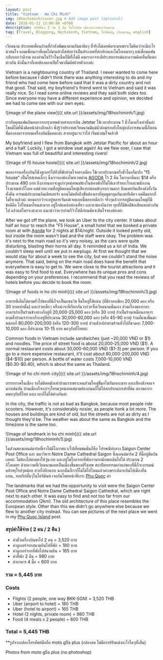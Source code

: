 ```yaml
---
layout: post
title: "Vietnam - Ho Chi Minh"
img: 18hochiminh/cover.jpg # Add image post (optional)
date: 2018-01-12 13:00:00 +0700
description: ทริฟสั้นๆ 2 วัน 1 คืน ในโฮจิมิน เมืองหลวงของเวียดนาม
tag: [Travel, Blogging, Hochiminh, Vietnam, โฮจิมินห์, เวียดนาม, english]
---
```


<p class="thai">
เวียดนาม ประเทศเพื่อนบ้านที่กำลังพัฒนาตามกันมาติดๆ ที่จริงไม่เคยคิดจะมาเพราะไม่คิดว่าจะมีอะไรน่าสนใจ แถมเพื่อนเราที่เคยไปมาแล้วก็สปอยว่าเป็นประเทศที่สกปรกและไม่โอเคมากๆ แต่เพื่อนแฟนกลับบอกว่าดีงาม ลองอ่านในรีวิวในเน็ตก็มีทั้งไม่ดี คนเราอาจจะมีประสบการณ์และความคิดเห็นที่แตกต่างกัน ดังนั้นเราก็เลยต้องลองเปิดใจมาสัมผัสด้วยตัวเองค่ะ
</p>

<p class="english hide">
Vietnam is a neighbouring country of Thailand. I never wanted to come here before because I didn't think there was anything interesting to do and my friend who had come here before said that it was a dirty country and not that good. That said, my boyfriend's friend went to Vietnam and said it was really nice. So I read some online reviews and they said both sides too. Since everyone may have a different experience and opinion, we decided we had to come see with our own eyes.
</p>

![image of the plane view]({{ site.url }}/assets/img/18hochiminh/1.jpg)

<p class="thai">เรากับคุณแฟนบินออกจากกรุงเทพด้วยสายการบิน Jetstar ใช้เวลาประมาณ 1 ชั่วโมงครึ่งเท่านั้นค่ะ โชคดีได้ที่นั่งติดหน้าต่างอีกแล้ว พึ่งรู้ว่าประเทศเวียดนามมีแม่น้ำล้อมรอบยิ่งใหญ่อลังการขนาดนี้ก็ตอนที่มองลงมาจากบนเครื่องบินนี่แหละค่ะ สวยอยู่นะจะว่าไป เริ่มน่าสนใจแล้วสิ</p>    

<p class="english hide">
My boyfriend and I flew from Bangkok with Jetstar Pacific for about an hour and a half. Luckily, I got a window seat again! As we flew over, I saw that Vietnam was full of beautiful and interesting rivers!
</p>


![Image of f5 house hostel]({{ site.url }}/assets/img/18hochiminh/2.jpg)

<p class="thai">
พอลงจากเครื่องบินก็นั่งอูเบอร์ไปยังที่พักย่านใจกลางเมือง ใช้เวลาประมาณครึ่งชั่วโมงก็มาถึง "f5 house" เป็นโฮสเทลเล็กๆ ซึ่งเราจองห้องไพรเวทผ่าน <a href=" https://www.agoda.com/partners/partnersearch.aspx?cid=1798016&pcs=1&hl=th&city=13170" target="_ blank">AGODA</a> ไว้ 2 คืน ในราคาคืนละ $14 หรือประมาณ 490 บาท ถึงภายนอกจะดูเก่าๆหน่อยแต่ข้างในห้องพักก็ไม่ได้เลวร้ายอะไรและพนักงานโรงแรมเค้าก็โอเค แต่ด้วยความที่อยู่ติดถนนใหญ่เสียงรถค่อนข้างรบกวนมาก บีบแตรกันเสียงดังทั้งวันทั้งคืน อารมณ์ประมาณอินเดียเลยจ้า นอนไม่หลับถึงขั้นต้องเอาที่อุดหูมาอุดกันเลยทีเดียว แค่คืนแรกก็ไม่ไหวแล้วค่ะ ตอนแรกว่าจะอยู่หลายวันแต่เจอแบบนี้ขอบายดีกว่า จริงๆแล้วการอยู่ติดถนนใหญ่ก็มีข้อดีคือ ไปไหนมาไหนสะดวก อยู่ใกล้แหล่งท่องเที่ยว และหาของกินง่าย ทุกที่ก็มีข้อดีข้อเสียแตกต่างกันไป แล้วแต่ใครจะสะดวก แนะนำว่าควรอ่านรีวิวให้ดีก่อนตัดจะสินใจจองห้องค่ะ
</p>  

<p class="english hide">
After we got off the plane, we took an Uber to the city center. It takes about half an hour to reach the "F5 House", a small hotel that we booked a private room at with <a href="https://www.agoda.com/partners/partnersearch.aspx?cid=1798016&pcs=1&hl=en&city=13170" target="_ blank">Agoda</a> for 2 nights at $14/night. Outside it looked pretty old, but inside the room wasn't bad and the staff were okay. The problem was it's next to the main road so it's very noisey, as the cars were quite disturbing, blasting their horns all day. It reminded us a lot of India. We couldn't sleep well until we put in earplugs. At first we thought that we would stay for about a week to see the city, but we couldn't stand the noise anymore. That said, being on the main road does have the benefit that everywhere is easy to get to. We were close to the tourist attractions and it was easy to find food to eat. Everywhere has its unique pros and cons depending on your preferences. I recommend that you read the reviews of hotels before you decide to book the room.
</p>

![Image of foods in ho chi minh]({{ site.url }}/assets/img/18hochiminh/3.jpg)

<p class="thai">
อาหารที่เห็นได้ตามทั่วไปของที่นี่ก็จะเป็นแซนวิช ชิ้นใหญ่ใส้แน่น (ที่มีราคาเพียง 20,000 ดอง หรือ 30 บาทเท่านั้น) และก๋วยเตี๋ยว หรือน่าจะที่เรียกกันว่าก๋วยจั๊บเวียดนามนั่นเอง ส่วนเรื่องของราคาอาหารถ้าเป็นร้านข้างทางก็อยู่ที่ 20,000-25,000 ดอง (หรือ 30 บาท) ถ้าเป็นร้านเหมือนอาหารตามสั่งบ้านเราราคาก็จะอยู่ที่ประมาณ 30,000-60,000 ดอง (หรือ 45-90 บาท) ร้านที่แพงขึ้นมาหน่อยก็ 80,000-200,000 (หรือ 120-300 บาท) ส่วนน้ำเปล่าตามร้านทั่วไปก็ขวดละ 7,000-10,000 ดอง ก็ประมาณ 10-15 บาท พอๆกับที่ไทยค่ะ
</p>   

<p class="english hide">
Common foods in Vietnam include sandwiches (just ~20,000 VND or $1) and noodles. The price of street food is about 20,000-25,000 VND ($1). A normal restaurant costs about 30,000-60,000 VND ($1-3) per person. If you go to a more expensive restaurant, it'll cost about 80,000-200,000 VND ($4-$10) per person. A  bottle of water costs 7,000-10,000 VND ($0.30-$0.40), which is about the same as Thailand.
</p>

![Image of ho chi minh city]({{ site.url }}/assets/img/18hochiminh/4.jpg)

<p class="thai">บรรยากาศในเมือง รถไม่ติดหนักเท่าบ้านเราเพราะคนส่วนใหญ่ขี่มอไซกันเยอะมาก และเสียงดังจอแจมากเช่นกัน บ้านเมืองก็จะเก่าๆโทรมๆหน่อยแต่ตามท้องถนนก็ไม่ได้สกปรกมากเท่าที่คิด สภาพอากาศพอๆกับที่ไทย และเวลาก็ไม่ได้ต่างกันค่ะ</p>   

<p class="english hide">
In the city, the traffic is not as bad as Bangkok, because most people ride scooters. However, it's considerably nosier, as people honk a lot more. The houses and buildings are kind of old, but the streets are not as dirty as I thought they'd be. The weather was about the same as Bangkok and the timezone is the same too.
</p>

![Image of landmark in ho chi minh]({{ site.url }}/assets/img/18hochiminh/5.jpg)

<p class="thai">
ในส่วนของแลนด์มาร์คที่เราได้มีโอกาศแวะไปเยี่ยมชมนั่นก็คือ ไปรษณีย์กลาง Saigon Center Post Office และ มหาวิหาร Notre Dame Cathedral Saigon ซึ่งแลนด์มาร์ค 2 ที่นี้อยู่ติดกันเลยค่ะ ไม่ต้องไปตามหาให้วุ่นวาย และอยู่ไม่ไกลจากที่พักเรามากนักพอเดินไปได้ ประมาณ 2 กิโลเมตร ด้วยความที่เวียดนามเคยเป็นเมืองขึ้นของฝรั่งเศษ สถาปัตยกรรมเก่าแก่ของที่นี่ก็จะอารมณ์คล้ายยุโรปๆหน่อย สวยไปอีกแบบ นอกนั้นก็เราก็ไม่ได้ไปไหนแล้วค่ะเพราะคิดจะบินไปเมืองอื่นแทน..จบทริปสั้นๆในโฮจิมินห์ เจอกันโพสหน้าที่เกาะ <a href="/vietnam-phuquoc/">Phu Quoc</a> ค่า    
</p>

<p class="english hide">
The landmarks that we had the opportunity to visit were the Saigon Center Post Office and Notre Dame Cathedral Saigon Cathedral, which are right next to each other. It was easy to find and not too far from our accommodation (2km). The old architecture of this place resembles the European style. Other than this we didn't go anywhere else because we flew to another city instead. You can see pictures of the next place we went in my <a href="/vietnam-phuquoc/">Phu Quoc Island</a> post.  
</p>

<h3 class="thai">สรุปค่าใช้จ่าย ( 2 คน / 2 คืน )</h3>
<ul class="thai">
    <li>ค่าตั๋วเครื่องบินขาไป 2 คน = 3,520 บาท</li>
    <li>ค่าอูเบอร์จากสนามบินไปที่พัก = 180 บาท</li>
    <li>ค่าอูเบอร์จากที่พักไปสนามบิน = 165 บาท</li>
    <li>ค่าที่พัก 2 คืน = 980 บาท</li>
    <li>ค่าอาหาร 4 มื้อ = 600 บาท</li>
</ul>
<h3 class="thai">รวม = 5,445 บาท</h3>

<h3 class="english hide">Costs</h3>
<ul class="english hide">
    <li>Flights (2 people, one way BKK-SGN) = 3,520 THB</li>
    <li>Uber (airport to hotel) = 180 THB</li>
    <li>Uber (hotel to airport) = 165 THB</li>
    <li>Hotel (2 nights, private room) = 980 THB</li>
    <li>Food (4 meals x 2 people) = 600 THB</li>
</ul>
<h3 class="english hide">Total = 5,445 THB</h3>

<p class="thai">**รูปจากกล้องโทรศัพท์มือถือ moto g5s plus (กล้องสด ไม่มีการปรับแต่งอะไรใดๆทั้งสิ้น)</p>  
<p class="english hide">Photos from moto g5s plus (no photoshop)</p>

